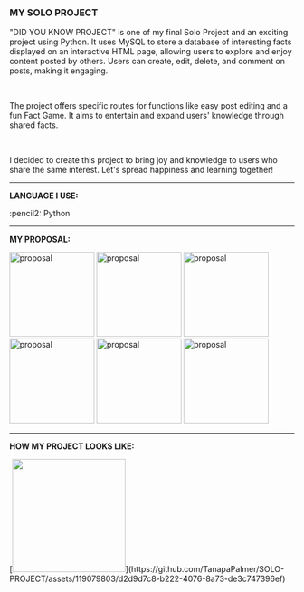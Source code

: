 <div>
  <h3>MY SOLO PROJECT</h3>
  <p>"DID YOU KNOW PROJECT" is one of my final Solo Project and an exciting project using Python. It uses MySQL to store a database of interesting facts displayed on an interactive HTML page, allowing users to explore and enjoy content posted by others. Users can create, edit, delete, and comment on posts, making it engaging.</p>
  <br>
  <p>The project offers specific routes for functions like easy post editing and a fun Fact Game. It aims to entertain and expand users' knowledge through shared facts.</p>
  <br>
  <p>I decided to create this project to bring joy and knowledge to users who share the same interest. Let's spread happiness and learning together!</p>

  <hr>

  <div>
    <p><strong>LANGUAGE I USE:</strong></p>
    <p>:pencil2: Python</p>
  </div>

  <hr>

  <div>
    <p><strong>MY PROPOSAL:</strong></p>
    <img src="https://github.com/TanapaPalmer/SOLO-PROJECT/assets/119079803/c585cf5a-c3a8-45e2-a153-d9916a1cb2f2" alt="proposal" height="150"/>
    <img src="https://github.com/TanapaPalmer/SOLO-PROJECT/assets/119079803/47a2ff7c-b9d4-4f64-a1d7-090791aaff9d" alt="proposal" height="150"/>
    <img src="https://github.com/TanapaPalmer/SOLO-PROJECT/assets/119079803/53285bc7-bc0c-4280-aa56-b5768c1d04f1" alt="proposal" height="150"/>
    <img src="https://github.com/TanapaPalmer/SOLO-PROJECT/assets/119079803/e4ba9dde-fbd3-4fa8-a576-65ce491f1627" alt="proposal" height="150"/>
    <img src="https://github.com/TanapaPalmer/SOLO-PROJECT/assets/119079803/e369a1b1-c486-4648-851f-feb587947ba9" alt="proposal" height="150"/>
    <img src="https://github.com/TanapaPalmer/SOLO-PROJECT/assets/119079803/844a0d47-6263-4cda-bfb7-32eb6eb80cc9" alt="proposal" height="150"/>
  </div>

  <hr>

  <div>
  <p><strong>HOW MY PROJECT LOOKS LIKE:</strong></p>
    [<img src="https://github.com/TanapaPalmer/SOLO-PROJECT/assets/119079803/655dd84e-7d84-46bd-a17a-e55179cee202" height="200"/>](https://github.com/TanapaPalmer/SOLO-PROJECT/assets/119079803/d2d9d7c8-b222-4076-8a73-de3c747396ef)
  </div>
</div>









